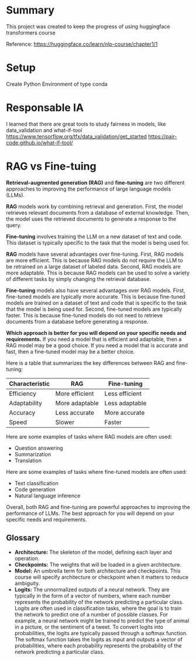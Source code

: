 # Summary

This project was created to keep the progress of using huggingface transformers course


Reference: https://huggingface.co/learn/nlp-course/chapter1/1

# Setup
Create Python Environment of type conda


# Responsable IA
I learned that there are great tools to study fairness in models, like data_validation and what-if-tool
https://www.tensorflow.org/tfx/data_validation/get_started
https://pair-code.github.io/what-if-tool/

# RAG vs Fine-tuing

**Retrieval-augmented generation (RAG)** and **fine-tuning** are two different approaches to improving the performance of large language models (LLMs).

**RAG** models work by combining retrieval and generation. First, the model retrieves relevant documents from a database of external knowledge. Then, the model uses the retrieved documents to generate a response to the query.

**Fine-tuning** involves training the LLM on a new dataset of text and code. This dataset is typically specific to the task that the model is being used for.

**RAG** models have several advantages over fine-tuning. First, RAG models are more efficient. This is because RAG models do not require the LLM to be retrained on a large dataset of labeled data. Second, RAG models are more adaptable. This is because RAG models can be used to solve a variety of different tasks by simply changing the retrieval database.

**Fine-tuning** models also have several advantages over RAG models. First, fine-tuned models are typically more accurate. This is because fine-tuned models are trained on a dataset of text and code that is specific to the task that the model is being used for. Second, fine-tuned models are typically faster. This is because fine-tuned models do not need to retrieve documents from a database before generating a response.

**Which approach is better for you will depend on your specific needs and requirements.** If you need a model that is efficient and adaptable, then a RAG model may be a good choice. If you need a model that is accurate and fast, then a fine-tuned model may be a better choice.

Here is a table that summarizes the key differences between RAG and fine-tuning:

| Characteristic | RAG | Fine-tuning |
|---|---|---|
| Efficiency | More efficient | Less efficient |
| Adaptability | More adaptable | Less adaptable |
| Accuracy | Less accurate | More accurate |
| Speed | Slower | Faster |

Here are some examples of tasks where RAG models are often used:

* Question answering
* Summarization
* Translation

Here are some examples of tasks where fine-tuned models are often used:

* Text classification
* Code generation
* Natural language inference

Overall, both RAG and fine-tuning are powerful approaches to improving the performance of LLMs. The best approach for you will depend on your specific needs and requirements.

## Glossary

* **Architecture:** The skeleton of the model, defining each layer and operation.
* **Checkpoints:** The weights that will be loaded in a given architecture.
* **Model:** An umbrella term for both architecture and checkpoints. This course will specify architecture or checkpoint when it matters to reduce ambiguity.
* **Logits:** The unnormalized outputs of a neural network. They are typically in the form of a vector of numbers, where each number represents the probability of the network predicting a particular class. Logits are often used in classification tasks, where the goal is to train the network to predict one of a number of possible classes. For example, a neural network might be trained to predict the type of animal in a picture, or the sentiment of a tweet. To convert logits into probabilities, the logits are typically passed through a softmax function. The softmax function takes the logits as input and outputs a vector of probabilities, where each probability represents the probability of the network predicting a particular class.